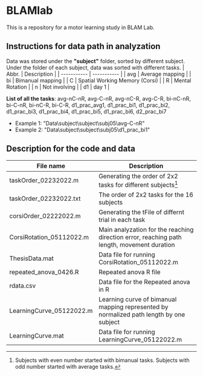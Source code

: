 # BLAMlab

This is a repository for a motor learning study in BLAM Lab.

## Instructions for data path in analyzation
Data was stored under the **"subject"** folder, sorted by different subject. Under the folder of each subject, data was sorted with different tasks. 
| Abbr. | Description |
| ----------- | ----------- |
| avg | Average mapping |
| bi | Bimanual mapping |
| C | Spatial Working Memory (Corsi) |
| R | Mental Rotation |
| n | Not involving |
| d1 | day 1 |

**List of all the tasks**: 
avg-nC-nR, avg-C-nR, avg-nC-R, avg-C-R, bi-nC-nR, bi-C-nR, bi-nC-R, bi-C-R, d1_prac_avg1, d1_prac_bi1, d1_prac_bi2, d1_prac_bi3, d1_prac_bi4, d1_prac_bi5, d1_prac_bi6, d2_prac_bi7

- Example 1: "Data\subject\subject\subj05\avg-C-nR"
- Example 2: "Data\subject\subject\subj05\d1_prac_bi1"

## Description for the code and data
| File name | Description |
| ----------- | ----------- |
| taskOrder_02232022.m | Generating the order of 2x2 tasks for different subjects[^1] |
| taskOrder_02232022.txt | The order of 2x2 tasks for the 16 subjects |
| corsiOrder_02222022.m | Generating the tFile of differnt trial in each task |
| CorsiRotation_05112022.m | Main analyzation for the reaching direction error, reaching path length, movement duration |
| ThesisData.mat | Data file for running CorsiRotation_05112022.m |
| repeated_anova_0426.R | Repeated anova R file |
| rdata.csv | Data file for the Repeated anova in R |
| LearningCurve_05122022.m | Learning curve of bimanual mapping represented by normalized path length by one subject|
| LearningCurve.mat | Data file for running LearningCurve_05122022.m |

[^1]: Subjects with even number started with bimanual tasks. Subjects with odd number started with average tasks.
